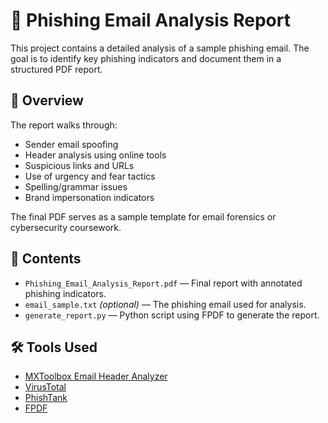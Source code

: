 # 📧 Phishing Email Analysis Report

This project contains a detailed analysis of a sample phishing email. The goal is to identify key phishing indicators and document them in a structured PDF report.

## 🧾 Overview

The report walks through:
- Sender email spoofing
- Header analysis using online tools
- Suspicious links and URLs
- Use of urgency and fear tactics
- Spelling/grammar issues
- Brand impersonation indicators

The final PDF serves as a sample template for email forensics or cybersecurity coursework.

## 📂 Contents

- `Phishing_Email_Analysis_Report.pdf` — Final report with annotated phishing indicators.
- `email_sample.txt` *(optional)* — The phishing email used for analysis.
- `generate_report.py` — Python script using FPDF to generate the report.

## 🛠 Tools Used

- [MXToolbox Email Header Analyzer](https://mxtoolbox.com/EmailHeaders.aspx)
- [VirusTotal](https://www.virustotal.com/)
- [PhishTank](https://www.phishtank.com/)
- [FPDF](https://pyfpdf.github.io/)


